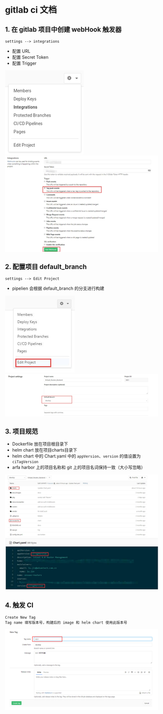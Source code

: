# gitlab ci 文档

## 1. 在 gitlab 项目中创建 webHook 触发器  
    settings --> integrations  
 - 配置 URL
 - 配置 Secret Token
 - 配置 Trigger   
 
![](../docs/accessing_integrations.png)    
![integrations](../docs/integrations.jpg)  

## 2. 配置项目 default_branch  
    settings --> Edit Project   
- pipelien 会根据 default_branch 的分支进行构建   
    
![](../docs/edit_project.jpg)  
![](../docs/project_settings.jpg)  
    
## 3. 项目规范  
- Dockerfile 放在项目根目录下
- helm chart 放在项目charts目录下  
- helm chart 中的 Chart.yaml 中的 `appVersion`、`version` 的值设置为 `ciTagVersion`
- arfa harbor 上的项目名称和 git 上的项目名词保持一致（大小写忽略）

![](../docs/project.jpg)
![](../docs/chart.jpg)

## 4. 触发 CI
    Create New Tag   
    Tag name 填写版本号，构建后的 image 和 helm chart 使用此版本号  
       
![](../docs/create_tag.png)
    
